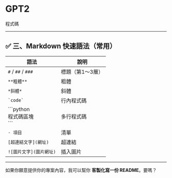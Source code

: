 # GPT2
程式碼

---

## ✅ 三、Markdown 快速語法（常用）

| 語法 | 說明 |
|------|------|
| `#` / `##` / `###` | 標題（第1～3層） |
| `**粗體**` | 粗體 |
| `*斜體*` | 斜體 |
| `` `code` `` | 行內程式碼 |
| \`\`\`python<br>程式碼區塊<br>\`\`\` | 多行程式碼 |
| `- 項目` | 清單 |
| `[超連結文字](網址)` | 超連結 |
| `![圖片文字](圖片網址)` | 插入圖片 |

---

如果你願意提供你的專案內容，我可以幫你 **客製化寫一份 README**。要嗎？
